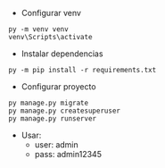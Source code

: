  * Configurar venv
```
py -m venv venv
venv\Scripts\activate
```
* Instalar dependencias
```
py -m pip install -r requirements.txt
```
* Configurar proyecto
```
py manage.py migrate
py manage.py createsuperuser
py manage.py runserver
```
 * Usar:
   * user: admin
   * pass: admin12345
 
